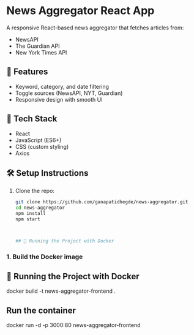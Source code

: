 # News Aggregator React App

A responsive React-based news aggregator that fetches articles from:

- NewsAPI
- The Guardian API
- New York Times API

## 🌟 Features

- Keyword, category, and date filtering
- Toggle sources (NewsAPI, NYT, Guardian)
- Responsive design with smooth UI

## 🚀 Tech Stack

- React
- JavaScript (ES6+)
- CSS (custom styling)
- Axios

## 🛠 Setup Instructions

1. Clone the repo:
   ```bash
   git clone https://github.com/ganapatidhegde/news-aggregator.git
   cd news-aggregator
   npm install
   npm start



   ## 🐳 Running the Project with Docker

### 1. Build the Docker image

## 🐳 Running the Project with Docker
docker build -t news-aggregator-frontend .


## Run the container
docker run -d -p 3000:80 news-aggregator-frontend
